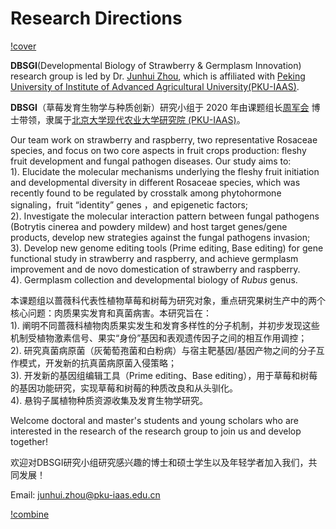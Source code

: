 # Research Directions
[!cover](../../assets/media/all_persons.jpg)

**DBSGI**(Developmental Biology of Strawberry & Germplasm Innovation) research group is led by Dr. [Junhui Zhou](https://junhui-zhou.github.io/zhoulab.github.io/author/junhui-zhou-%E5%91%A8%E5%86%9B%E4%BC%9A/), which is affiliated with [Peking University of Institute of Advanced Agricultural University(PKU-IAAS)](https://www.pku-iaas.edu.cn/).

**DBSGI**（草莓发育生物学与种质创新）研究小组于 2020 年由课题组长[周军会](https://junhui-zhou.github.io/zhoulab.github.io/author/junhui-zhou-%E5%91%A8%E5%86%9B%E4%BC%9A/) 博士带领，隶属于[北京大学现代农业大学研究院 (PKU-IAAS)](https://www.pku-iaas.edu.cn/)。

Our team work on strawberry and raspberry, two representative Rosaceae species, and focus on two core aspects in fruit crops production: fleshy fruit development and fungal pathogen diseases. Our study aims to:<br /> 
1). Elucidate the molecular mechanisms underlying the fleshy fruit initiation and developmental diversity in different Rosaceae species, which was recently found to be regulated by crosstalk among phytohormone signaling，fruit “identity” genes ，and epigenetic factors;<br />
2). Investigate the molecular interaction pattern between fungal pathogens (Botrytis cinerea and powdery mildew) and host target genes/gene products, develop new strategies against the fungal pathogens invasion;<br />
3). Develop new genome editing tools (Prime editing, Base editing) for gene functional study in strawberry and raspberry, and achieve germplasm improvement and de novo domestication of strawberry and raspberry.<br />
4). Germplasm collection and developmental biology of *Rubus* genus. 

本课题组以蔷薇科代表性植物草莓和树莓为研究对象，重点研究果树生产中的两个核心问题：肉质果实发育和真菌病害。本研究旨在：<br />
1). 阐明不同蔷薇科植物肉质果实发生和发育多样性的分子机制，并初步发现这些机制受植物激素信号、果实“身份”基因和表观遗传因子之间的相互作用调控；<br />
2). 研究真菌病原菌（灰葡萄孢菌和白粉病）与宿主靶基因/基因产物之间的分子互作模式，开发新的抗真菌病原菌入侵策略；<br />
3). 开发新的基因组编辑工具（Prime editing、Base editing），用于草莓和树莓的基因功能研究，实现草莓和树莓的种质改良和从头驯化。<br />
4). 悬钩子属植物种质资源收集及发育生物学研究。

Welcome doctoral and master's students and young scholars who are interested in the research of the research group to join us and develop together!

欢迎对DBSGI研究小组研究感兴趣的博士和硕士学生以及年轻学者加入我们，共同发展！

Email: junhui.zhou@pku-iaas.edu.cn

[!combine](./combine1.png)
